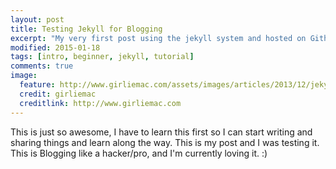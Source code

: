 ```yaml
---
layout: post
title: Testing Jekyll for Blogging
excerpt: "My very first post using the jekyll system and hosted on Github"
modified: 2015-01-18
tags: [intro, beginner, jekyll, tutorial]
comments: true
image:
  feature: http://www.girliemac.com/assets/images/articles/2013/12/jekyll.png
  credit: girliemac
  creditlink: http://www.girliemac.com
---
```



This is just so awesome, I have to learn this first so I can start writing and sharing things and learn along the way.
This is my post and I was testing it. This is Blogging like a hacker/pro, and I'm currently loving it. :)
